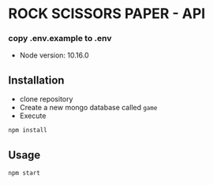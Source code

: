 # ROCK SCISSORS PAPER - API 

### copy .env.example to .env

- Node version: 10.16.0

## Installation
- clone repository
- Create a new mongo database called `game`
- Execute

```bash
npm install
```

## Usage

```bash
npm start
```